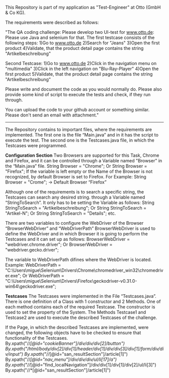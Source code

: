 This Repository is part of my application as "Test-Engineer" at Otto (GmbH & Co KG).

The requirements were described as follows:

  "The QA coding challenge:
  Please develop two UI-test for www.otto.de:
  Please use Java and selenium for that. 
  The first testcase consists of the following steps:
  1)Go to www.otto.de
  2)Search for "Jeans"
  3)Open the first product
  4)Validate, that the product detail page contains the string "Artikelbeschreibung"
  
  Second Testcase:
  1)Go to www.otto.de
  2)Click in the navigation menu on "multimedia"
  3)Click in the left navigation on "Blu-Ray-Player"
  4)Open the first product
  5)Validate, that the product detail page contains the string "Artikelbeschreibung"
  
  Please write and document the code as you would normally do.
  Please also provide some kind of script to execute the tests and check, if they run through.
  
  You can upload the code to your github account or something similar. Please don't send an email with attachment."



------------------------------------------------------------------------------------------------------------------------
The Repository contains to important files, where the requirements are implemented. The first one is the file “Main.java” and in it has the script to execute the test. The second one is the Testcases.java file, in which the Testcases were programmed.

**********Configuration Section**********
Two Browsers are supported for this Task, Chrome and Firefox, and it can be controlled through a Variable named "Browser" in the “Main.java” file.
            String Browser = "Chrome";
                                    Or
            String Browser = "Firefox";
If the variable is left empty or the Name of the Browser is not recognized, by default Browser is set to Firefox. For Example:
            String Browser = "Crome";            ->            Default Browser “Firefox”

Although one of the requirements is to search a specific string, the Testcases can search any desired string. through a Variable named “StringToSearch”. It only has to be setting the Variable as follows:
            String StringToSearch = "Artikelbeschreibung";
                                    Or
            String StringToSearch = "Artikel-N";
                                    Or
            String StringToSearch = "Details";
                                    etc.

There are two variables to configure the WebDriver of the Browser “BrowserWebDriver” and “WebDriverPath”
BrowserWebDriver is used to define the WebDriver and in which Browser it is going to perform the Testcases and it can set up as follows:
            BrowserWebDriver = "webdriver.chrome.driver";
                                    Or
            BrowserWebDriver = "webdriver.gecko.driver";

The variable to WebDriverPath difines where the WebDriver is located. Example:
            WebDriverPath = "C:\\Users\\migue\\Selenium\\Drivers\\Chrome\\chromedriver_win32\\chromedriver.exe";
                                    Or
            WebDriverPath = "C:\\Users\\migue\\Selenium\\Drivers\\Firefox\\geckodriver-v0.31.0-win64\\geckodriver.exe";



**********Testcases**********
The Testcases were implemented in the File “Testcases.java”. There is one definition of a Class with 1 constructor and 2 Methods.
One of each method contains each of the required Testcase.
The constructor is used to set the property of the System.
The Methods Testcase1 and Testcase2 are used to execute the described Testcases of the challenge.

If the Page, in which the described Testcases are implemented, were changed, the following objects have to be checked to ensure that functionality of the Testcases.
            By.xpath("//*[@id=\"cookieBanner\"]/div/div/div[2]/button")
            By.xpath("/html/body/div[2]/div[1]/header/div[1]/div/div[3]/div[1]/form/div/div/input")
            By.xpath("//*[@id=\"san_resultSection\"]/article[1]")
            By.xpath("//*[@id=\"nav_menu\"]/div/div/div/ul/li[17]/a")
            By.xpath("//*[@id=\"find_localNavigation\"]/div/div[1]/div[1]/div[2]/ul/li[3]")
            By.xpath("//*[@id=\"san_resultSection\"]/article[1]")

